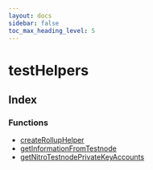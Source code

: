 ```yaml
---
layout: docs
sidebar: false
toc_max_heading_level: 5
---
```


# testHelpers

## Index

### Functions

- [createRollupHelper](functions/createRollupHelper.md)
- [getInformationFromTestnode](functions/getInformationFromTestnode.md)
- [getNitroTestnodePrivateKeyAccounts](functions/getNitroTestnodePrivateKeyAccounts.md)
